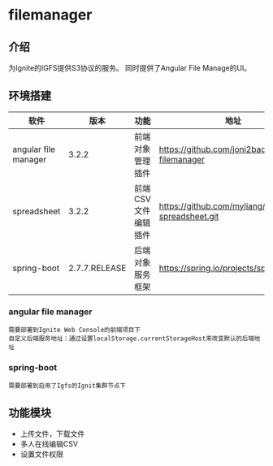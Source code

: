 # filemanager

## 介绍 

为Ignite的IGFS提供S3协议的服务。
同时提供了Angular File Manage的UI。

## 环境搭建

| 软件 | 版本  | 功能|   地址|
| ---- | ----- |----- |----- |
|  angular file manager | 3.2.2 |  前端对象管理插件 | https://github.com/joni2back/angular-filemanager |
|  spreadsheet | 3.2.2 |  前端CSV文件编辑插件 | https://github.com/myliang/x-spreadsheet.git |
|  spring-boot | 2.7.7.RELEASE |  后端对象服务框架| https://spring.io/projects/spring-boot |

### angular file manager 
	需要部署到Ignite Web Console的前端项目下
	自定义后端服务地址：通过设置localStorage.currentStorageHost来改变默认的后端地址
	
### spring-boot 
	需要部署到启用了Igfs的Ignit集群节点下



## 功能模块

- 上传文件，下载文件
- 多人在线编辑CSV
- 设置文件权限



